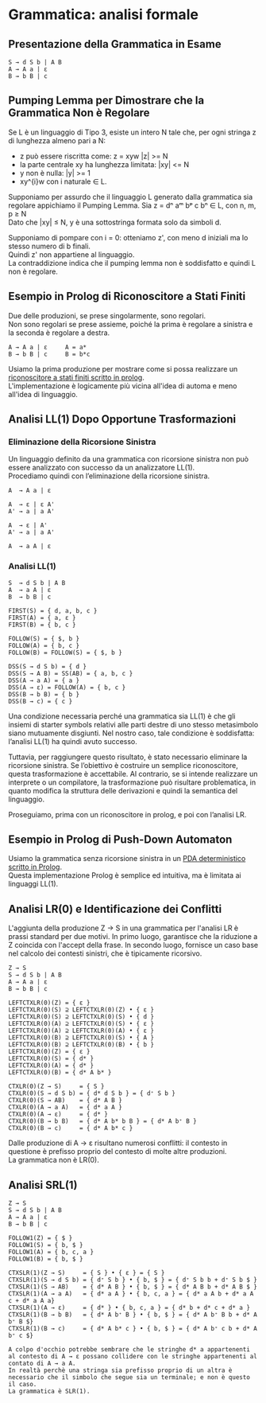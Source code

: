 # Grammatica: analisi formale

## Presentazione della Grammatica in Esame

```
S → d S b | A B  
A → A a | ε  
B → b B | c
```

## Pumping Lemma per Dimostrare che la Grammatica Non è Regolare

Se L è un linguaggio di Tipo 3, esiste un intero N tale che, per ogni stringa z di lunghezza almeno pari a N:
- z può essere riscritta come: z = xyw |z| >= N
- la parte centrale xy ha lunghezza limitata: |xy| <= N
- y non è nulla: |y| >= 1
- xy^{i}w con i naturale ∈ L.

Supponiamo per assurdo che il linguaggio L generato dalla grammatica sia regolare appichiamo il Pumping Lemma.
Sia z = dⁿ aᵐ bᵖ c bⁿ ∈ L, con n, m, p ≥ N  
Dato che |xy| ≤ N, y è una sottostringa formata solo da simboli d.

Supponiamo di pompare con i = 0: otteniamo z', con meno d iniziali ma lo stesso numero di b finali.  
Quindi z' non appartiene al linguaggio.  
La contraddizione indica che il pumping lemma non è soddisfatto e quindi L non è regolare.  

## Esempio in Prolog di Riconoscitore a Stati Finiti

Due delle produzioni, se prese singolarmente, sono regolari.  
Non sono regolari se prese assieme, poiché la prima è regolare a sinistra e la seconda è regolare a destra.
```
A → A a | ε     A = a*
B → b B | c     B = b*c
```

Usiamo la prima produzione per mostrare come si possa realizzare un [riconoscitore a stati finiti scritto in prolog](a.pl).  
L'implementazione è logicamente più vicina all'idea di automa e meno all'idea di linguaggio.

## Analisi LL(1) Dopo Opportune Trasformazioni

### Eliminazione della Ricorsione Sinistra

Un linguaggio definito da una grammatica con ricorsione sinistra non può essere analizzato con successo da un analizzatore LL(1).  
Procediamo quindi con l’eliminazione della ricorsione sinistra.

```
A  → A a | ε

A  → ε | ε A'
A' → a | a A'

A  → ε | A'
A' → a | a A'

A  → a A | ε 
```

### Analisi LL(1)

```
S  → d S b | A B  
A  → a A | ε  
B  → b B | c

FIRST(S) = { d, a, b, c }
FIRST(A) = { a, ε }
FIRST(B) = { b, c }

FOLLOW(S) = { $, b }
FOLLOW(A) = { b, c }
FOLLOW(B) = FOLLOW(S) = { $, b }

DSS(S → d S b) = { d }
DSS(S → A B) = SS(AB) = { a, b, c }
DSS(A → a A) = { a }
DSS(A → ε) = FOLLOW(A) = { b, c }
DSS(B → b B) = { b }
DSS(B → c) = { c }
```

Una condizione necessaria perché una grammatica sia LL(1) è che gli insiemi di starter symbols relativi alle parti destre di uno stesso metasimbolo siano mutuamente disgiunti.
Nel nostro caso, tale condizione è soddisfatta: l’analisi LL(1) ha quindi avuto successo.

Tuttavia, per raggiungere questo risultato, è stato necessario eliminare la ricorsione sinistra.
Se l’obiettivo è costruire un semplice riconoscitore, questa trasformazione è accettabile.
Al contrario, se si intende realizzare un interprete o un compilatore, la trasformazione può risultare problematica, in quanto modifica la struttura delle derivazioni e quindi la semantica del linguaggio.

Proseguiamo, prima con un riconoscitore in prolog, e poi con l’analisi LR.

## Esempio in Prolog di Push-Down Automaton

Usiamo la grammatica senza ricorsione sinistra in un [PDA deterministico scritto in Prolog](s.pl).  
Questa implementazione Prolog è semplice ed intuitiva, ma è limitata ai linguaggi LL(1).

## Analisi LR(0) e Identificazione dei Conflitti

L'aggiunta della produzione Z → S in una grammatica per l'analisi LR è prassi standard per due motivi.
In primo luogo, garantisce che la riduzione a Z coincida con l'accept della frase.
In secondo luogo, fornisce un caso base nel calcolo dei contesti sinistri, che è tipicamente ricorsivo.

```
Z → S
S → d S b | A B  
A → A a | ε  
B → b B | c

LEFTCTXLR(0)(Z) = { ε }
LEFTCTXLR(0)(S) ⊇ LEFTCTXLR(0)(Z) • { ε }
LEFTCTXLR(0)(S) ⊇ LEFTCTXLR(0)(S) • { d }
LEFTCTXLR(0)(A) ⊇ LEFTCTXLR(0)(S) • { ε }
LEFTCTXLR(0)(A) ⊇ LEFTCTXLR(0)(A) • { ε }
LEFTCTXLR(0)(B) ⊇ LEFTCTXLR(0)(S) • { A }
LEFTCTXLR(0)(B) ⊇ LEFTCTXLR(0)(B) • { b }
LEFTCTXLR(0)(Z) = { ε }
LEFTCTXLR(0)(S) = { d* }
LEFTCTXLR(0)(A) = { d* }
LEFTCTXLR(0)(B) = { d* A b* }

CTXLR(0)(Z → S)     = { S }
CTXLR(0)(S → d S b) = { d* d S b } = { d⁺ S b }
CTXLR(0)(S → AB)    = { d* A B }
CTXLR(0)(A → a A)   = { d* a A }
CTXLR(0)(A → ε)     = { d* }
CTXLR(0)(B → b B)   = { d* A b* b B } = { d* A b⁺ B }
CTXLR(0)(B → c)     = { d* A b* c }
```

Dalle produzione di A → ε risultano numerosi conflitti: il contesto in questione è prefisso proprio del contesto di molte altre produzioni.  
La grammatica non è LR(0).

## Analisi SRL(1)

```
Z → S
S → d S b | A B  
A → A a | ε  
B → b B | c

FOLLOW1(Z) = { $ }
FOLLOW1(S) = { b, $ }
FOLLOW1(A) = { b, c, a }
FOLLOW1(B) = { b, $ }

CTXSLR(1)(Z → S)     = { S } • { ε } = { S }
CTXSLR(1)(S → d S b) = { d⁺ S b } • { b, $ } = { d⁺ S b b + d⁺ S b $ } 
CTXSLR(1)(S → AB)    = { d* A B } • { b, $ } = { d* A B b + d* A B $ }
CTXSLR(1)(A → a A)   = { d* a A } • { b, c, a } = { d* a A b + d* a A c + d* a A a}
CTXSLR(1)(A → ε)     = { d* } • { b, c, a } = { d* b + d* c + d* a }
CTXSLR(1)(B → b B)   = { d* A b⁺ B } • { b, $ } = { d* A b⁺ B b + d* A b⁺ B $}
CTXSLR(1)(B → c)     = { d* A b* c } • { b, $ } = { d* A b⁺ c b + d* A b⁺ c $}

A colpo d'occhio potrebbe sembrare che le stringhe d* a appartenenti al contesto di A → ε possano collidere con le stringhe appartenenti al contato di A → a A.
In realtà perchè una stringa sia prefisso proprio di un altra è necessario che il simbolo che segue sia un terminale; e non è questo il caso.
La grammatica è SLR(1).
```